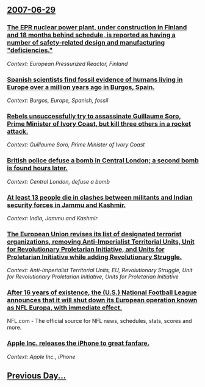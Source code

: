 ## [2007-06-29](/news/2007/06/29/index.md)

### [ The EPR nuclear power plant, under construction in Finland and 18 months behind schedule, is reported as having a number of safety-related design and manufacturing "deficiencies." ](/news/2007/06/29/the-epr-nuclear-power-plant-under-construction-in-finland-and-18-months-behind-schedule-is-reported-as-having-a-number-of-safety-related.md)
_Context: European Pressurized Reactor, Finland_

### [ Spanish scientists find fossil evidence of humans living in Europe over a million years ago in Burgos, Spain. ](/news/2007/06/29/spanish-scientists-find-fossil-evidence-of-humans-living-in-europe-over-a-million-years-ago-in-burgos-spain.md)
_Context: Burgos, Europe, Spanish, fossil_

### [ Rebels unsuccessfully try to assassinate Guillaume Soro, Prime Minister of Ivory Coast, but kill three others in a rocket attack. ](/news/2007/06/29/rebels-unsuccessfully-try-to-assassinate-guillaume-soro-prime-minister-of-ivory-coast-but-kill-three-others-in-a-rocket-attack.md)
_Context: Guillaume Soro, Prime Minister of Ivory Coast_

### [ British police defuse a bomb in Central London; a second bomb is found hours later. ](/news/2007/06/29/british-police-defuse-a-bomb-in-central-london-a-second-bomb-is-found-hours-later.md)
_Context: Central London, defuse a bomb_

### [ At least 13 people die in clashes between militants and Indian security forces in Jammu and Kashmir. ](/news/2007/06/29/at-least-13-people-die-in-clashes-between-militants-and-indian-security-forces-in-jammu-and-kashmir.md)
_Context: India, Jammu and Kashmir_

### [ The European Union revises its list of designated terrorist organizations, removing Anti-Imperialist Territorial Units, Unit for Revolutionary Proletarian Initiative, and Units for Proletarian Initiative while adding Revolutionary Struggle. ](/news/2007/06/29/the-european-union-revises-its-list-of-designated-terrorist-organizations-removing-anti-imperialist-territorial-units-unit-for-revolution.md)
_Context: Anti-Imperialist Territorial Units, EU, Revolutionary Struggle, Unit for Revolutionary Proletarian Initiative, Units for Proletarian Initiative_

### [ After 16 years of existence, the (U.S.) National Football League announces that it will shut down its European operation known as NFL Europa, with immediate effect. ](/news/2007/06/29/after-16-years-of-existence-the-u-s-national-football-league-announces-that-it-will-shut-down-its-european-operation-known-as-nfl-europ.md)
NFL.com - The official source for NFL news, schedules, stats, scores and more.

### [ Apple Inc. releases the iPhone to great fanfare.](/news/2007/06/29/apple-inc-releases-the-iphone-to-great-fanfare.md)
_Context: Apple Inc., iPhone_

## [Previous Day...](/news/2007/06/28/index.md)

